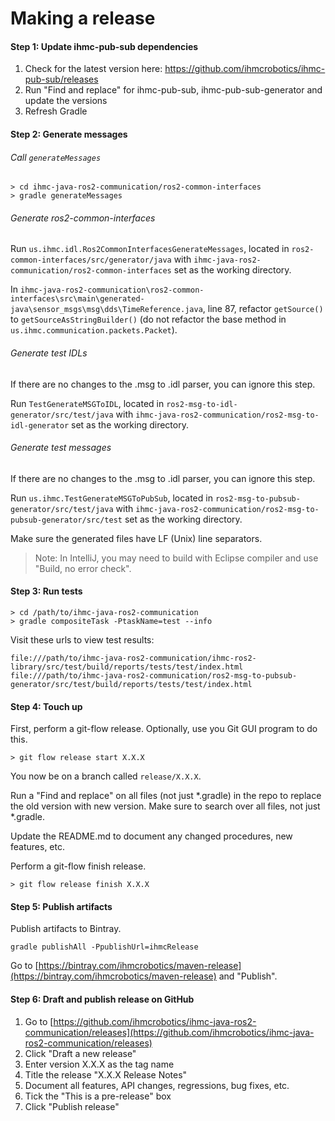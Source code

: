 # Making a release

#### Step 1: Update ihmc-pub-sub dependencies

1. Check for the latest version here: https://github.com/ihmcrobotics/ihmc-pub-sub/releases
1. Run "Find and replace" for ihmc-pub-sub, ihmc-pub-sub-generator and update the versions
1. Refresh Gradle

#### Step 2: Generate messages

###### Call `generateMessages`

```
> cd ihmc-java-ros2-communication/ros2-common-interfaces
> gradle generateMessages
```

###### Generate ros2-common-interfaces

Run `us.ihmc.idl.Ros2CommonInterfacesGenerateMessages`, 
located in `ros2-common-interfaces/src/generator/java` 
with `ihmc-java-ros2-communication/ros2-common-interfaces` set as the working directory.

In `ihmc-java-ros2-communication\ros2-common-interfaces\src\main\generated-java\sensor_msgs\msg\dds\TimeReference.java`, line 87, 
refactor `getSource()` to `getSourceAsStringBuilder()` (do not refactor the base method in `us.ihmc.communication.packets.Packet`).

###### Generate test IDLs

If there are no changes to the .msg to .idl parser, you can ignore this step.

Run `TestGenerateMSGToIDL`, 
located in `ros2-msg-to-idl-generator/src/test/java` 
with `ihmc-java-ros2-communication/ros2-msg-to-idl-generator` set as the working directory.

###### Generate test messages

If there are no changes to the .msg to .idl parser, you can ignore this step.

Run `us.ihmc.TestGenerateMSGToPubSub`, 
located in `ros2-msg-to-pubsub-generator/src/test/java` 
with `ihmc-java-ros2-communication/ros2-msg-to-pubsub-generator/src/test` set as the working directory.

Make sure the generated files have LF (Unix) line separators.

> Note: In IntelliJ, you may need to build with Eclipse compiler and use "Build, no error check".

#### Step 3: Run tests

```
> cd /path/to/ihmc-java-ros2-communication
> gradle compositeTask -PtaskName=test --info
```
Visit these urls to view test results:

```
file:///path/to/ihmc-java-ros2-communication/ihmc-ros2-library/src/test/build/reports/tests/test/index.html
file:///path/to/ihmc-java-ros2-communication/ros2-msg-to-pubsub-generator/src/test/build/reports/tests/test/index.html
```

#### Step 4: Touch up

First, perform a git-flow release. Optionally, use you Git GUI program to do this.

```
> git flow release start X.X.X
```

You now be on a branch called `release/X.X.X`.

Run a "Find and replace" on all files (not just *.gradle) in the repo to replace the old version with new version. Make sure to search over all files, not just *.gradle.

Update the README.md to document any changed procedures, new features, etc.

Perform a git-flow finish release.

```
> git flow release finish X.X.X
```

#### Step 5: Publish artifacts

Publish artifacts to Bintray.

`gradle publishAll -PpublishUrl=ihmcRelease`

Go to [https://bintray.com/ihmcrobotics/maven-release](https://bintray.com/ihmcrobotics/maven-release) and "Publish".

#### Step 6: Draft and publish release on GitHub

1. Go to [https://github.com/ihmcrobotics/ihmc-java-ros2-communication/releases](https://github.com/ihmcrobotics/ihmc-java-ros2-communication/releases)
1. Click "Draft a new release"
1. Enter version X.X.X as the tag name
1. Title the release "X.X.X Release Notes"
1. Document all features, API changes, regressions, bug fixes, etc.
1. Tick the "This is a pre-release" box
1. Click "Publish release"